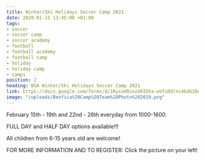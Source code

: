 ```yaml
---
title: Winter/Ski Holidays Soccer Camp 2021
date: 2020-01-15 13:45:00 +01:00
tags:
- soccer
- soccer camp
- soccer academy
- football
- football academy
- football camp
- holiday
- holiday camp
- camps
position: 2
heading: BSA Winter/Ski Holidays Soccer Camp 2021
link: https://docs.google.com/forms/d/1RyxxH8cozU0IOta-wVfoDdlVs4bdG1Dw7qSQ8XhBsoo/edit?usp=drive_web
image: "/uploads/Benfica%20Camp%20Team%20Photo%202019.png"
---
```


February 15th - 19th and 22nd - 26th everyday from 1000-1600.

FULL DAY and HALF DAY options available!!!

All children from 6-15 years old are welcome! 

FOR MORE INFORMATION AND TO REGISTER: Click the picture on your left!